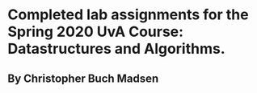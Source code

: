 # Completed lab assignments for the Spring 2020 UvA Course: Datastructures and Algorithms.
## By Christopher Buch Madsen
